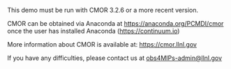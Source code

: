 
This demo must be run with CMOR 3.2.6 or a more recent version.

CMOR can be obtained via Anaconda at https://anaconda.org/PCMDI/cmor once the user has installed Anaconda (https://continuum.io)

More information about CMOR is available at: https://cmor.llnl.gov

If you have any difficulties, please contact us at obs4MIPs-admin@llnl.gov
